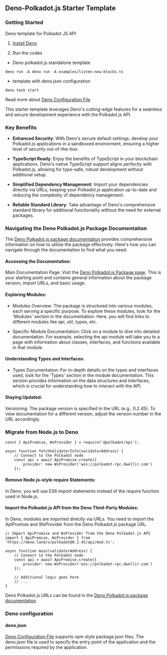 ## Deno-Polkadot.js Starter Template

### Getting Started

Deno template for Polkadot JS API

1. [Install Deno](https://docs.deno.com/runtime/manual/getting_started/installation)

2. Run the codes

- Deno polkadot.js standalone template

```
deno run -A deno run -A examples/listen-new-blocks.ts 
```

-  template with deno.json configuration
```
deno task start
```

Read more about [Deno Configuration File](#deno-configuration)

This starter template leverages Deno's cutting-edge features for a seamless and secure development experience with the Polkadot.js API.

### Key Benefits

- **Enhanced Security**: With Deno's secure default settings, develop your Polkadot.js applications in a sandboxed environment, ensuring a higher level of security out-of-the-box.

- **TypeScript Ready**: Enjoy the benefits of TypeScript in your blockchain applications. Deno's native TypeScript support aligns perfectly with Polkadot.js, allowing for type-safe, robust development without additional setup.

- **Simplified Dependency Management**: Import your dependencies directly via URLs, keeping your Polkadot.js application up-to-date and reducing the complexity of dependency management.

- **Reliable Standard Library**: Take advantage of Deno's comprehensive standard library for additional functionality without the need for external packages.

### Navigating the Deno Polkadot.js Package Documentation

The [Deno Polkadot.js package documentation](https://deno.land/x/polkadot@0.2.45/mod.ts) provides comprehensive information on how to utilize the package effectively. Here's how you can navigate through the documentation to find what you need:

#### Accessing the Documentation:

Main Documentation Page: Visit the [Deno Polkadot.js Package page](https://deno.land/x/polkadot@0.2.45). This is your starting point and contains general information about the package version, import URLs, and basic usage.

#### Exploring Modules:

- Modules Overview: The package is structured into various modules, each serving a specific purpose. To explore these modules, look for the 'Modules' section in the documentation. Here, you will find links to different modules like api, util, types, etc.

- Specific Module Documentation: Click on a module to dive into detailed documentation. For example, selecting the api module will take you to a page with information about classes, interfaces, and functions available in that module.

#### Understanding Types and Interfaces:

- Types Documentation: For in-depth details on the types and interfaces used, look for the 'Types' section in the module documentation. This section provides information on the data structures and interfaces, which is crucial for understanding how to interact with the API.

#### Staying Updated:

Versioning: The package version is specified in the URL (e.g., 0.2.45). To view documentation for a different version, adjust the version number in the URL accordingly.

### Migrate from Node.js to Deno

```
const { ApiPromise, WsProvider } = require('@polkadot/api');

async function fetchValidatorInfo(validatorAddress) {
    // Connect to the Polkadot node
    const api = await ApiPromise.create({
        provider: new WsProvider('wss://polkadot-rpc.dwellir.com')
    });
```

#### Remove Node.js-style require Statements:

In Deno, you will use ES6 import statements instead of the require function used in Node.js.

#### Import the Polkadot.js API from the Deno Third-Party Modules:

In Deno, modules are imported directly via URLs. You need to import the ApiPromise and WsProvider from the Deno Polkadot.js package URL.

```
// Import ApiPromise and WsProvider from the Deno Polkadot.js API
import { ApiPromise, WsProvider } from 'https://deno.land/x/polkadot@0.2.45/api/mod.ts';

async function main(validatorAddress) {
    // Connect to the Polkadot node
    const api = await ApiPromise.create({
        provider: new WsProvider('wss://polkadot-rpc.dwellir.com')
    });

    // Additional logic goes here
    // ...
}
```

Deno Polkadot.js URLs can be found in the [Deno Polkadot.js package documentation](https://deno.land/x/polkadot@0.2.45/mod.ts)



### Deno configuration

#### deno.json
[Deno Configuration File](https://docs.deno.com/runtime/manual/getting_started/configuration_file) supports npm style package.json files. The deno.json file is used to specify the entry point of the application and the permissions required by the application.

